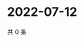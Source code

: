 # 2022-07-12

共 0 条

<!-- BEGIN WEIBO -->
<!-- 最后更新时间 Tue Jul 12 2022 02:21:05 GMT+0800 (China Standard Time) -->

<!-- END WEIBO -->
